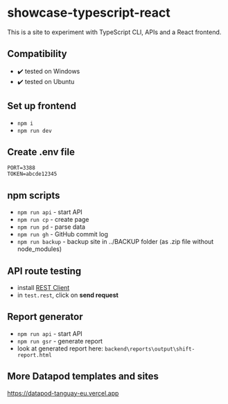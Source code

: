 # showcase-typescript-react

This is a site to experiment with TypeScript CLI, APIs and a React frontend.

## Compatibility

-   ✔️ tested on Windows
-   ✔️ tested on Ubuntu

## Set up frontend

-   `npm i`
-   `npm run dev`

## Create .env file

```
PORT=3388
TOKEN=abcde12345
```

## npm scripts

-   `npm run api` - start API
-   `npm run cp` - create page
-   `npm run pd` - parse data
-   `npm run gh` - GitHub commit log
-   `npm run backup` - backup site in ../BACKUP folder (as .zip file without node_modules)

## API route testing

-   install [REST Client](https://marketplace.visualstudio.com/items?itemName=humao.rest-client)
-   in `test.rest`, click on **send request**

## Report generator

-   `npm run api` - start API
-   `npm run gsr` - generate report
-   look at generated report here: `backend\reports\output\shift-report.html`

## More Datapod templates and sites

https://datapod-tanguay-eu.vercel.app

